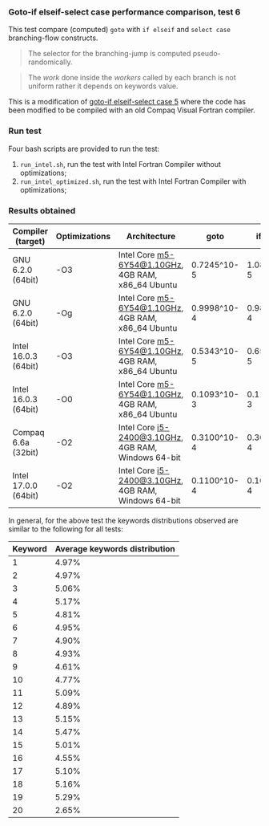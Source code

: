 ### Goto-if elseif-select case performance comparison, test 6

This test compare (computed) `goto` with `if elseif` and `select case` branching-flow constructs.

> The selector for the branching-jump is computed pseudo-randomically.

> The *work* done inside the *workers* called by each branch is not uniform rather it depends on keywords value.

This is a modification of [goto-if elseif-select case 5](https://github.com/szaghi/DEFY/tree/master/src/goto_is_fastest/goto_if_select_comparison_5) where the code has been modified to be compiled with an old Compaq Visual Fortran compiler.

### Run test

Four bash scripts are provided to run the test:

1. `run_intel.sh`, run the test with Intel Fortran Compiler without optimizations;
2. `run_intel_optimized.sh`, run the test with Intel Fortran Compiler with optimizations;

### Results obtained

|Compiler (target)    |Optimizations|Architecture                                         | goto      | if elseif | select case |
|---------------------|-------------|-----------------------------------------------------|-----------|-----------|-------------|
| GNU 6.2.0 (64bit)   | -O3         |Intel Core m5-6Y54@1.10GHz, 4GB RAM, x86_64 Ubuntu   |0.7245^10-5|1.0841^10-5| 0.5429^10-5 |
| GNU 6.2.0 (64bit)   | -Og         |Intel Core m5-6Y54@1.10GHz, 4GB RAM, x86_64 Ubuntu   |0.9998^10-4|0.9892^10-4| 0.9791^10-4 |
| Intel 16.0.3 (64bit)| -O3         |Intel Core m5-6Y54@1.10GHz, 4GB RAM, x86_64 Ubuntu   |0.5343^10-5|0.6552^10-5| 0.6181^10-5 |
| Intel 16.0.3 (64bit)| -O0         |Intel Core m5-6Y54@1.10GHz, 4GB RAM, x86_64 Ubuntu   |0.1093^10-3|0.1105^10-3| 0.1231^10-3 |
| Compaq 6.6a (32bit) | -O2         |Intel Core i5-2400@3.10GHz, 4GB RAM, Windows 64-bit  |0.3100^10-4|0.3000^10-4| 0.3000^10-4 |
| Intel 17.0.0 (64bit)| -O2         |Intel Core i5-2400@3.10GHz, 4GB RAM, Windows 64-bit  |0.1100^10-4|0.1000^10-4| 0.0800^10-4 |

In general, for the above test the keywords distributions observed are similar to the following for all tests:

| Keyword | Average keywords distribution |
|---------|-------------------------------|
|    1    |     4.97%                     |
|    2    |     4.97%                     |
|    3    |     5.06%                     |
|    4    |     5.17%                     |
|    5    |     4.81%                     |
|    6    |     4.95%                     |
|    7    |     4.90%                     |
|    8    |     4.93%                     |
|    9    |     4.61%                     |
|    10   |     4.77%                     |
|    11   |     5.09%                     |
|    12   |     4.89%                     |
|    13   |     5.15%                     |
|    14   |     5.47%                     |
|    15   |     5.01%                     |
|    16   |     4.55%                     |
|    17   |     5.10%                     |
|    18   |     5.16%                     |
|    19   |     5.29%                     |
|    20   |     2.65%                     |
